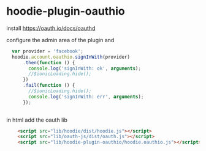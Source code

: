 hoodie-plugin-oauthio
====================

install https://oauth.io/docs/oauthd

configure the admin area of the plugin and

```javascript
  var provider = 'facebook';
  hoodie.account.oauthio.signInWith(provider)
      .then(function () {
        console.log('signInWith: ok', arguments);
        //$ionicLoading.hide();
      })
      .fail(function () {
        //$ionicLoading.hide();
        console.log('signInWith: err', arguments);
      });
  
```

in html add the oauth lib
```html
    <script src="lib/hoodie/dist/hoodie.js"></script>
    <script src="lib/oauth-js/dist/oauth.js"></script>
    <script src="lib/hoodie-plugin-oauthio/hoodie.oauthio.js"></script>
```    
